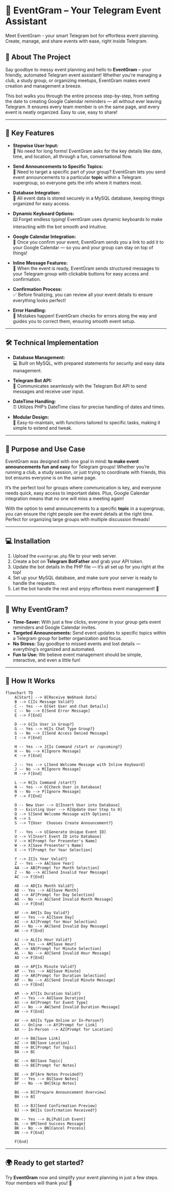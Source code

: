 # 📅 EventGram – Your Telegram Event Assistant

Meet EventGram - your smart Telegram bot for effortless event planning. Create, manage, and share events with ease, right inside Telegram.

## 🚀 About The Project

Say goodbye to messy event planning and hello to **EventGram** – your friendly, automated Telegram event assistant! Whether you're managing a club, a study group, or organizing meetups, EventGram makes event creation and management a breeze.

This bot walks you through the entire process step-by-step, from setting the date to creating Google Calendar reminders — all without ever leaving Telegram. It ensures every team member is on the same page, and every event is neatly organized. Easy to use, easy to share!

---

## 🌟 Key Features

- **Stepwise User Input:**  
  📝 No need for long forms! EventGram asks for the key details like date, time, and location, all through a fun, conversational flow.  

- **Send Announcements to Specific Topics:**  
  📣 Need to target a specific part of your group? EventGram lets you send event announcements to a particular **topic** within a Telegram supergroup, so everyone gets the info where it matters most.

- **Database Integration:**  
  💾 All event data is stored securely in a MySQL database, keeping things organized for easy access.

- **Dynamic Keyboard Options:**  
  ⌨️ Forget endless typing! EventGram uses dynamic keyboards to make interacting with the bot smooth and intuitive.

- **Google Calendar Integration:**  
  📅 Once you confirm your event, EventGram sends you a link to add it to your Google Calendar — so you and your group can stay on top of things!

- **Inline Message Features:**  
  📲 When the event is ready, EventGram sends structured messages to your Telegram group with clickable buttons for easy access and confirmation.

- **Confirmation Process:**  
  ✅ Before finalizing, you can review all your event details to ensure everything looks perfect!

- **Error Handling:**  
  🚧 Mistakes happen! EventGram checks for errors along the way and guides you to correct them, ensuring smooth event setup.

---

## 🛠️ Technical Implementation

- **Database Management:**  
  💻 Built on MySQL, with prepared statements for security and easy data management.

- **Telegram Bot API:**  
  🤖 Communicates seamlessly with the Telegram Bot API to send messages and receive user input.

- **DateTime Handling:**  
  ⏰ Utilizes PHP’s DateTime class for precise handling of dates and times.

- **Modular Design:**  
  🔧 Easy-to-maintain, with functions tailored to specific tasks, making it simple to extend and tweak.

---

## 🎯 Purpose and Use Case

EventGram was designed with one goal in mind: **to make event announcements fun and easy** for Telegram groups! Whether you’re running a club, a study session, or just trying to coordinate with friends, this bot ensures everyone is on the same page.

It’s the perfect tool for groups where communication is key, and everyone needs quick, easy access to important dates. Plus, Google Calendar integration means that no one will miss a meeting again! 

With the option to send announcements to a specific **topic** in a supergroup, you can ensure the right people see the event details at the right time. Perfect for organizing large groups with multiple discussion threads!

---

## 💻 Installation

1. Upload the `eventgram.php` file to your web server.  
2. Create a bot on **Telegram BotFather** and grab your API token.  
3. Update the bot details in the PHP file — it’s all set up for you right at the top!  
4. Set up your MySQL database, and make sure your server is ready to handle the requests.  
5. Let the bot handle the rest and enjoy effortless event management! 🎉

---

## 🧩 Why EventGram?

- **Time-Saver:** With just a few clicks, everyone in your group gets event reminders and Google Calendar invites.
- **Targeted Announcements:** Send event updates to specific topics within a Telegram group for better organization and focus.
- **No Stress:** Say goodbye to missed events and lost details — everything’s organized and automated.
- **Fun to Use:** We believe event management should be simple, interactive, and even a little fun!

---

## 🧬 How It Works

```mermaid
flowchart TD
    A[Start] --> B[Receive Webhook Data]
    B --> C{Is Message Valid?}
    C -- Yes --> D[Get User and Chat Details]
    C -- No --> E[Send Error Message]
    E --> F[End]

    D --> G{Is User in Group?}
    G -- Yes --> H{Is Chat Type Group?}
    G -- No --> I[Send Access Denied Message]
    I --> F[End]

    H -- Yes --> J{Is Command /start or /upcoming?}
    H -- No --> K[Ignore Message]
    K --> F[End]

    J -- Yes --> L[Send Welcome Message with Inline Keyboard]
    J -- No --> M[Ignore Message]
    M --> F[End]

    L --> N{Is Command /start?}
    N -- Yes --> O[Check User in Database]
    N -- No --> P[Ignore Message]
    P --> F[End]

    O -- New User --> Q[Insert User into Database]
    O -- Existing User --> R[Update User Step to 0]
    Q --> S[Send Welcome Message with Options]
    R --> S
    S --> T{User  Chooses Create Announcement?}
    
    T -- Yes --> U[Generate Unique Event ID]
    U --> V[Insert Event ID into Database]
    V --> W[Prompt for Presenter's Name]
    W --> X[Save Presenter's Name]
    X --> Y[Prompt for Year Selection]
    
    Y --> Z{Is Year Valid?}
    Z -- Yes --> AA[Save Year]
    AA --> AB[Prompt for Month Selection]
    Z -- No --> AC[Send Invalid Year Message]
    AC --> F[End]

    AB --> AD{Is Month Valid?}
    AD -- Yes --> AE[Save Month]
    AE --> AF[Prompt for Day Selection]
    AD -- No --> AG[Send Invalid Month Message]
    AG --> F[End]

    AF --> AH{Is Day Valid?}
    AH -- Yes --> AI[Save Day]
    AI --> AJ[Prompt for Hour Selection]
    AH -- No --> AK[Send Invalid Day Message]
    AK --> F[End]

    AJ --> AL{Is Hour Valid?}
    AL -- Yes --> AM[Save Hour]
    AM --> AN[Prompt for Minute Selection]
    AL -- No --> AO[Send Invalid Hour Message]
    AO --> F[End]

    AN --> AP{Is Minute Valid?}
    AP -- Yes --> AQ[Save Minute]
    AQ --> AR[Prompt for Duration Selection]
    AP -- No --> AS[Send Invalid Minute Message]
    AS --> F[End]

    AR --> AT{Is Duration Valid?}
    AT -- Yes --> AU[Save Duration]
    AU --> AV[Prompt for Event Type]
    AT -- No --> AW[Send Invalid Duration Message]
    AW --> F[End]

    AV --> AX{Is Type Online or In-Person?}
    AX -- Online --> AY[Prompt for Link]
    AX -- In-Person --> AZ[Prompt for Location]

    AY --> BA[Save Link]
    AZ --> BB[Save Location]
    BB --> BC[Prompt for Topic]
    BA --> BC

    BC --> BD[Save Topic]
    BD --> BE[Prompt for Notes]
    
    BE --> BF{Are Notes Provided?}
    BF -- Yes --> BG[Save Notes]
    BF -- No --> BH[Skip Notes]
    
    BG --> BI[Prepare Announcement Overview]
    BH --> BI

    BI --> BJ[Send Confirmation Preview]
    BJ --> BK{Is Confirmation Received?}
    
    BK -- Yes --> BL[Publish Event]
    BL --> BM[Send Success Message]
    BK -- No --> BN[Cancel Process]
    BN --> F[End]

    F[End]
```

---

## 🌍 Ready to get started? 
Try **EventGram** now and simplify your event planning in just a few steps. Your members will thank you! 🎉
